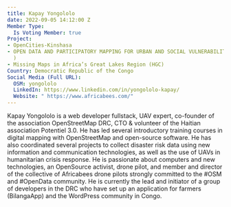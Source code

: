 ```yaml
---
title: Kapay Yongololo
date: 2022-09-05 14:12:00 Z
Member Type:
  Is Voting Member: true
Project:
- OpenCities-Kinshasa
- OPEN DATA AND PARTICIPATORY MAPPING FOR URBAN AND SOCIAL VULNERABILITY STUDY (DRC-kinshasa
  )
- Missing Maps in Africa’s Great Lakes Region (HGC)
Country: Democratic Republic of the Congo
Social Media (Full URL):
  OSM: yongololo
  LinkedIn: https://www.linkedin.com/in/yongololo-kapay/
  Website: " https://www.africabees.com/"
---
```


Kapay Yongololo is a web developer fullstack, UAV expert, co-founder of the association OpenStreetMap DRC, CTO & volunteer of the Haitian association Potentiel 3.0. He has led several introductory training courses in digital mapping with OpenStreetMap and open-source software. He has also coordinated several projects to collect disaster risk data using new information and communication technologies, as well as the use of UAVs in humanitarian crisis response. He is passionate about computers and new technologies, an OpenSource activist, drone pilot, and member and director of the collective of Africabees drone pilots strongly committed to the #OSM and #OpenData community. He is currently the lead and initiator of a group of developers in the DRC who have set up an application for farmers (BilangaApp) and the WordPress community in Congo.  

